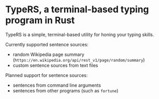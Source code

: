 # TypeRS, a terminal-based typing program in Rust
TypeRS is a simple, terminal-based utility for honing your typing skills. 

Currently supported sentence sources:
 - random Wikipedia page summary (`https://en.wikipedia.org/api/rest_v1/page/random/summary`)
 - custom sentence sources from text files

Planned support for sentence sources:
 - sentences from command line arguments
 - sentences from other programs (such as `fortune`)
